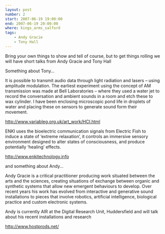 ```yaml
---
layout: post
number: 2
start: 2007-06-19 19:00:00
end: 2007-06-19 20:00:00
where: kings_arms_salford
tags:
    - Andy Gracie
    - Tony Hall
---
```


Bring your own things to show and tell of course, but to get things rolling we
will have short talks from Andy Gracie and Tony Hall

Something about Tony…

It is possible to transmit audio data through light radiation and lasers – using
amplitude modulation. The earliest experiment using the concept of AM
transmission was made at Bell Laboratories – where they used a water jet to
record the conversation and ambient sounds in a room and etch these to wax
cylinder. I have been enclosing microscopic pond life in droplets of water and
placing these on sensors to generate sound form their movement.

<a href="http://www.variableg.org.uk/art_work/HCI.html">http://www.variableg.org.uk/art_work/HCI.html</a>

ENKI uses the bioelectric communication signals from Electric Fish to induce a
state of ‘extreme relaxation’, it controls an immersive sensory environment
designed to alter states of consciousness, and produce potentially ‘healing’
effects.

<a href="http://www.enkitechnology.info">http://www.enkitechnology.info</a>

and something about Andy…

Andy Gracie is a critical practitioner producing work situated between the arts
and the sciences, creating situations of exchange between organic and synthetic
systems that allow new emergent behaviours to develop. Over recent years his
work has evolved from interactive and generative sound installations to pieces
that involve robotics, artificial intelligence, biological practice and custom
electronic systems.

Andy is currently AIR at the Digital Research Unit, Huddersfield and will talk
about his recent installations and research

<a href="http://www.hostprods.net/">http://www.hostprods.net/</a>

